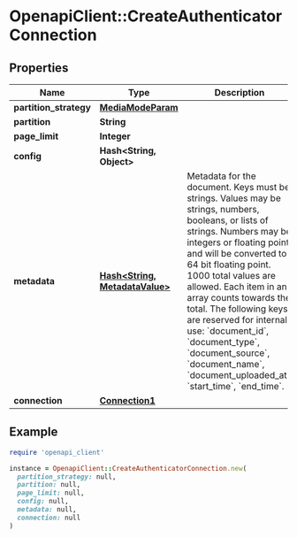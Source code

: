 # OpenapiClient::CreateAuthenticatorConnection

## Properties

| Name | Type | Description | Notes |
| ---- | ---- | ----------- | ----- |
| **partition_strategy** | [**MediaModeParam**](MediaModeParam.md) |  |  |
| **partition** | **String** |  | [optional] |
| **page_limit** | **Integer** |  | [optional] |
| **config** | **Hash&lt;String, Object&gt;** |  | [optional] |
| **metadata** | [**Hash&lt;String, MetadataValue&gt;**](MetadataValue.md) | Metadata for the document. Keys must be strings. Values may be strings, numbers, booleans, or lists of strings. Numbers may be integers or floating point and will be converted to 64 bit floating point. 1000 total values are allowed. Each item in an array counts towards the total. The following keys are reserved for internal use: &#x60;document_id&#x60;, &#x60;document_type&#x60;, &#x60;document_source&#x60;, &#x60;document_name&#x60;, &#x60;document_uploaded_at&#x60;, &#x60;start_time&#x60;, &#x60;end_time&#x60;. | [optional] |
| **connection** | [**Connection1**](Connection1.md) |  |  |

## Example

```ruby
require 'openapi_client'

instance = OpenapiClient::CreateAuthenticatorConnection.new(
  partition_strategy: null,
  partition: null,
  page_limit: null,
  config: null,
  metadata: null,
  connection: null
)
```

